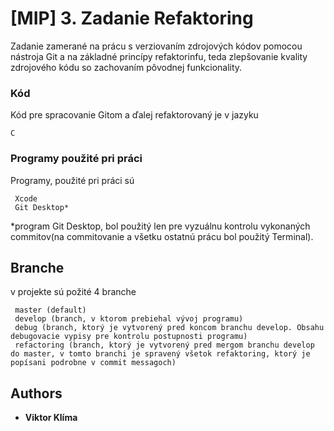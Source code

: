 # [MIP] 3. Zadanie Refaktoring

Zadanie zamerané na prácu s verziovaním zdrojových kódov pomocou nástroja Git a na základné princípy refaktorinfu, teda zlepšovanie kvality zdrojového kódu so zachovaním pôvodnej funkcionality.


### Kód

Kód pre spracovanie Gitom a ďalej refaktorovaný je v jazyku

```
C
```

### Programy použité pri práci

Programy, použité pri práci sú

```
 Xcode
 Git Desktop*
```
*program Git Desktop, bol použitý len pre vyzuálnu kontrolu vykonaných commitov(na commitovanie a všetku ostatnú prácu bol použitý Terminal).


## Branche

v projekte sú požité 4 branche

```
 master (default)
 develop (branch, v ktorom prebiehal vývoj programu)
 debug (branch, ktorý je vytvorený pred koncom branchu develop. Obsahu debugovacie vypisy pre kontrolu postupnosti programu)
 refactoring (branch, ktorý je vytvorený pred mergom branchu develop do master, v tomto branchi je spravený všetok refaktoring, ktorý je popísani podrobne v commit messagoch)
```

## Authors

* **Viktor Klíma**
